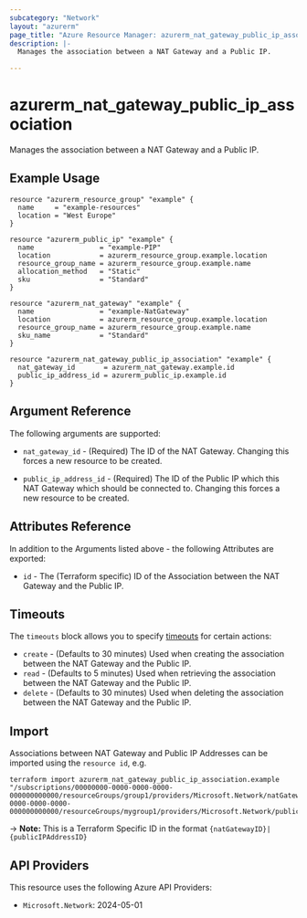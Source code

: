 ```yaml
---
subcategory: "Network"
layout: "azurerm"
page_title: "Azure Resource Manager: azurerm_nat_gateway_public_ip_association"
description: |-
  Manages the association between a NAT Gateway and a Public IP.

---
```


# azurerm_nat_gateway_public_ip_association

Manages the association between a NAT Gateway and a Public IP.

## Example Usage

```hcl
resource "azurerm_resource_group" "example" {
  name     = "example-resources"
  location = "West Europe"
}

resource "azurerm_public_ip" "example" {
  name                = "example-PIP"
  location            = azurerm_resource_group.example.location
  resource_group_name = azurerm_resource_group.example.name
  allocation_method   = "Static"
  sku                 = "Standard"
}

resource "azurerm_nat_gateway" "example" {
  name                = "example-NatGateway"
  location            = azurerm_resource_group.example.location
  resource_group_name = azurerm_resource_group.example.name
  sku_name            = "Standard"
}

resource "azurerm_nat_gateway_public_ip_association" "example" {
  nat_gateway_id       = azurerm_nat_gateway.example.id
  public_ip_address_id = azurerm_public_ip.example.id
}
```

## Argument Reference

The following arguments are supported:

* `nat_gateway_id` - (Required) The ID of the NAT Gateway. Changing this forces a new resource to be created.

* `public_ip_address_id` - (Required) The ID of the Public IP which this NAT Gateway which should be connected to. Changing this forces a new resource to be created.

## Attributes Reference

In addition to the Arguments listed above - the following Attributes are exported:

* `id` - The (Terraform specific) ID of the Association between the NAT Gateway and the Public IP.

## Timeouts

The `timeouts` block allows you to specify [timeouts](https://www.terraform.io/language/resources/syntax#operation-timeouts) for certain actions:

* `create` - (Defaults to 30 minutes) Used when creating the association between the NAT Gateway and the Public IP.
* `read` - (Defaults to 5 minutes) Used when retrieving the association between the NAT Gateway and the Public IP.
* `delete` - (Defaults to 30 minutes) Used when deleting the association between the NAT Gateway and the Public IP.

## Import

Associations between NAT Gateway and Public IP Addresses can be imported using the `resource id`, e.g.

```shell
terraform import azurerm_nat_gateway_public_ip_association.example "/subscriptions/00000000-0000-0000-0000-000000000000/resourceGroups/group1/providers/Microsoft.Network/natGateways/gateway1|/subscriptions/00000000-0000-0000-0000-000000000000/resourceGroups/mygroup1/providers/Microsoft.Network/publicIPAddresses/myPublicIpAddress1"
```

-> **Note:** This is a Terraform Specific ID in the format `{natGatewayID}|{publicIPAddressID}`

## API Providers
<!-- This section is generated, changes will be overwritten -->
This resource uses the following Azure API Providers:

* `Microsoft.Network`: 2024-05-01
